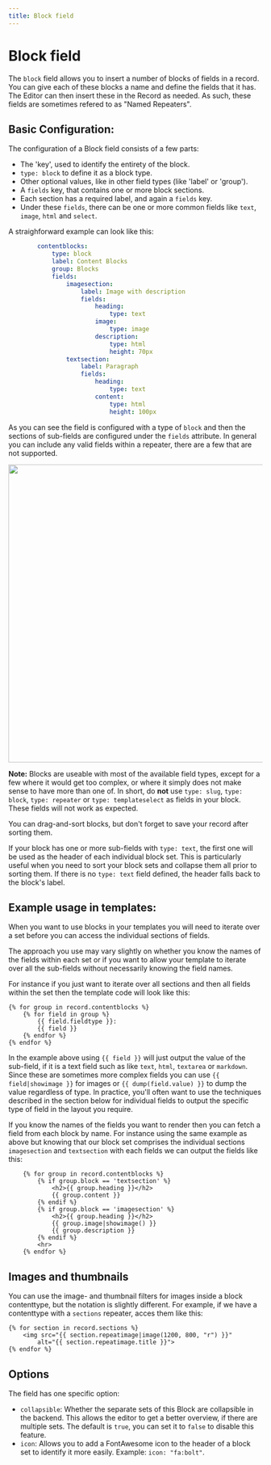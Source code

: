 ```yaml
---
title: Block field
---
```

Block field
==============

The `block` field allows you to insert a number of blocks of fields in a record.
You can give each of these blocks a name and define the fields that it has. The
Editor can then insert these in the Record as needed. As such, these fields are
sometimes refered to as "Named Repeaters".
<!-- note: by including the old / officious name, it can be found using search. -->


## Basic Configuration:

The configuration of a Block field consists of a few parts:

 - The 'key', used to identify the entirety of the block.
 - `type: block` to define it as a block type.
 - Other optional values, like in other field types (like 'label' or 'group').
 - A `fields` key, that contains one or more block sections.
 - Each section has a required label, and again a `fields` key.
 - Under these `fields`, there can be one or more common fields like `text`,
   `image`, `html` and `select`.

A straighforward example can look like this:

```yaml
        contentblocks:
            type: block
            label: Content Blocks
            group: Blocks
            fields:
                imagesection:
                    label: Image with description
                    fields:
                        heading:
                            type: text
                        image:
                            type: image
                        description:
                            type: html
                            height: 70px
                textsection:
                    label: Paragraph
                    fields:
                        heading:
                            type: text
                        content:
                            type: html
                            height: 100px
```

As you can see the field is configured with a type of `block` and then the
sections of sub-fields are configured under the `fields` attribute. In general
you can include any valid fields within a repeater, there are a few that are not
supported.

<a href="/files/fields-block.png" class="popup"><img src="/files/fields-block.png" width="590"></a><br>


<p class="note"><strong>Note:</strong> Blocks are useable with most of the
available field types, except for a few where it would get too complex, or where
it simply does not make sense to have more than one of. In short, do
<strong>not</strong> use <code>type: slug</code>, <code>type: block</code>,
<code>type: repeater</code> or <code>type: templateselect</code> as fields in
your block. These fields will not work as expected. </p>

You can drag-and-sort blocks, but don't forget to save your record after sorting them.

If your block has one or more sub-fields with `type: text`, the first one will be 
used as the header of each individual block set. This is particularly useful when you 
need to sort your block sets and collapse them all prior to sorting them. If there
is no `type: text` field defined, the header falls back to the block's label.

## Example usage in templates:

When you want to use blocks in your templates you will need to iterate over
a set before you can access the individual sections of fields.

The approach you use may vary slightly on whether you know the names of the
fields within each set or if you want to allow your template to iterate over
all the sub-fields without necessarily knowing the field names.

For instance if you just want to iterate over all sections and then all fields
within the set then the template code will look like this:

```twig
{% for group in record.contentblocks %}
    {% for field in group %}
        {{ field.fieldtype }}:
        {{ field }}
    {% endfor %}
{% endfor %}
```

In the example above using `{{ field }}` will just output the value of the
sub-field, if it is a text field such as like `text`, `html`, `textarea` or
`markdown`. Since these are sometimes more complex fields you can use
`{{ field|showimage }}` for images or `{{ dump(field.value) }}` to dump the
value regardless of type. In practice, you'll often want to use the techniques
described in the section below for individual fields to output the specific type
of field in the layout you require.

If you know the names of the fields you want to render then you can fetch a
field from each block by name. For instance using the same example as above but
knowing that our block set comprises the individual sections `imagesection` and
`textsection` with each fields we can output the fields like this:

```twig
    {% for group in record.contentblocks %}
        {% if group.block == 'textsection' %}
            <h2>{{ group.heading }}</h2>
            {{ group.content }}
        {% endif %}
        {% if group.block == 'imagesection' %}
            <h2>{{ group.heading }}</h2>
            {{ group.image|showimage() }}
            {{ group.description }}
        {% endif %}
        <hr>
    {% endfor %}
```

## Images and thumbnails

You can use the image- and thumbnail filters for images inside a block
contenttype, but the notation is slightly different. For example, if we have a
contenttype with a `sections` repeater, acces them like this:

```twig
{% for section in record.sections %}
    <img src="{{ section.repeatimage|image(1200, 800, "r") }}"
        alt="{{ section.repeatimage.title }}">
{% endfor %}
```

## Options

The field has one specific option:

* `collapsible`: Whether the separate sets of this Block are collapsible in
  the backend. This allows the editor to get a better overview, if there are
  multiple sets. The default is `true`, you can set it to `false` to disable
  this feature.
* `icon`: Allows you to add a FontAwesome icon to the header of a block set 
  to identify it more easily. Example: `icon: "fa:bolt"`.
